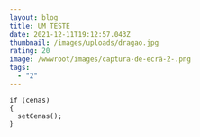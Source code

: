 ```yaml
---
layout: blog
title: UM TESTE
date: 2021-12-11T19:12:57.043Z
thumbnail: /images/uploads/dragao.jpg
rating: 20
image: /wwwroot/images/captura-de-ecrã-2-.png
tags:
  - "2"
---
```

```
if (cenas)
{
  setCenas();
}
```